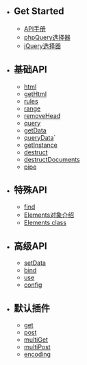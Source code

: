 - ## Get Started
    - [API手册](/docs/api/{{version}}/overview)
    - [phpQuery选择器](/docs/api/{{version}}/phpQuery)
    - [jQuery选择器](/docs/api/{{version}}/jQuery)

- ## 基础API

    - [html](/docs/api/{{version}}/html)
    - [getHtml](/docs/api/{{version}}/getHtml)
    - [rules](/docs/api/{{version}}/rules)
    - [range](/docs/api/{{version}}/range)
    - [removeHead](/docs/api/{{version}}/removeHead)
    - [query](/docs/api/{{version}}/query)
    - [getData](/docs/api/{{version}}/getData)
    - [queryData](/docs/api/{{version}}/queryData)`
    - [getInstance](/docs/api/{{version}}/getInstance)
    - [destruct](/docs/api/{{version}}/destruct)
    - [destructDocuments](/docs/api/{{version}}/destructDocuments)
    - [pipe](/docs/api/{{version}}/pipe)

- ## 特殊API
  - [find](/docs/api/{{version}}/find)
  - [Elements对象介绍](/docs/api/{{version}}/Elements-introduce)
  - [Elements class](/docs/api/{{version}}/Elements-class)

- ## 高级API
  - [setData](/docs/api/{{version}}/setData)
  - [bind](/docs/api/{{version}}/bind)
  - [use](/docs/api/{{version}}/use)
  - [config](/docs/api/{{version}}/config)

- ## 默认插件
  - [get](/docs/api/{{version}}/get)
  - [post](/docs/api/{{version}}/post)
  - [multiGet](/docs/api/{{version}}/multi-get)
  - [multiPost](/docs/api/{{version}}/multi-post)
  - [encoding](/docs/api/{{version}}/encoding)





 
































